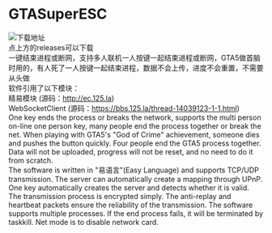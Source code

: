 # GTASuperESC
![下载地址](https://wgzeyu.github.io/GTASuperESC/img/releases.jpg)  
点上方的releases可以下载  
一键结束进程或断网，支持多人联机一人按键一起结束进程或断网，GTA5做首脑时用的，有人死了一人按键一起结束进程，数据不会上传，进度不会重置，不需要从头做  
软件引用了以下模块：  
精易模块 (源码：http://ec.125.la)  
WebSocketClient (源码：https://bbs.125.la/thread-14039123-1-1.html)  
One key ends the process or breaks the network, supports the multi person on-line one person key, many people end the process together or break the net. When playing with GTA5's "God of Crime" achievement, someone dies and pushes the button quickly. Four people end the GTA5 process together. Data will not be uploaded, progress will not be reset, and no need to do it from scratch.  
The software is written in "易语言"(Easy Language) and supports TCP/UDP transmission. The server can automatically create a mapping through UPnP. One key automatically creates the server and detects whether it is valid. The transmission process is encrypted simply. The anti-replay and heartbeat packets ensure the reliability of the transmission. The software supports multiple processes. If the end process fails, it will be terminated by taskkill. Net mode is to disable network card.  
